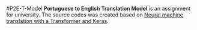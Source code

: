 #P2E-T-Model
**Portuguese to English Translation Model** is an assignment for university.
The source codes was created based on [Neural machine translation with a Transformer and Keras](https://www.tensorflow.org/text/tutorials/transformer).
